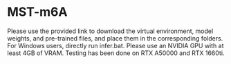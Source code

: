# MST-m6A

Please use the provided link to download the virtual environment, model weights, and pre-trained files, and place them in the corresponding folders.
For Windows users, directly run infer.bat.
Please use an NVIDIA GPU with at least 4GB of VRAM.
Testing has been done on RTX A50000 and RTX 1660ti.
